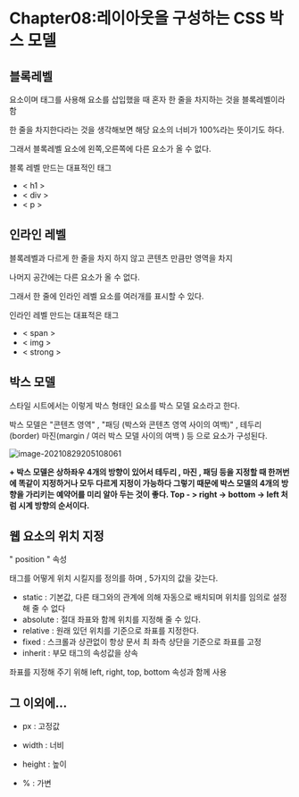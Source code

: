 # Chapter08:레이아웃을 구성하는 CSS 박스 모델

## 블록레벨

요소이며 태그를 사용해 요소를 삽입했을 때 혼자 한 줄을 차지하는 것을 블록레벨이라 함

한 줄을 차지한다라는 것을 생각해보면 해당 요소의 너비가 100%라는 뜻이기도 하다.

그래서 블록레벨 요소에 왼쪽,오른쪽에 다른 요소가 올 수 없다. 

블록 레벨 만드는 대표적인 태그

- < h1 >
- < div > 
- < p >

## 인라인 레벨

블록레벨과 다르게 한 줄을 차지 하지 않고 콘텐츠 만큼만 영역을 차지

나머지 공간에는 다른 요소가 올 수 없다. 

그래서 한 줄에 인라인 레벨 요소를 여러개를 표시할 수 있다.

인라인 레벨 만드는 대표적은 태그

- < span >
- < img >
- < strong >

## 박스 모델

스타일 시트에서는 이렇게 박스 형태인 요소를 박스 모델 요소라고 한다.

박스 모델은 "콘텐츠 영역" , "패딩 (박스와 콘텐츠 영역 사이의 여백)" , 테두리(border)
마진(margin / 여러 박스 모델 사이의 여백 ) 등 으로 요소가 구성된다.

![image-20210829205108061](C:\Users\yl\AppData\Roaming\Typora\typora-user-images\image-20210829205108061.png)

**+ 박스 모델은 상하좌우 4개의 방향이 있어서 테두리 , 마진 , 패딩 등을 지정할 때 한꺼번에 똑같이 지정하거나 모두 다르게 지정이 가능하다 그렇기 때문에 박스 모델의 4개의 방향을 가리키는 예약어를 미리 알아 두는 것이 좋다. Top - > right -> bottom -> left 처럼 시계 방향의 순서이다.**

## 웹 요소의 위치 지정

" position " 속성

태그를 어떻게 위치 시킬지를 정의를 하며 , 5가지의 값을 갖는다.

- static : 기본값, 다른 태그와의 관계에 의해 자동으로 배치되며 위치를 임의로 설정해 줄 수 없다
- absolute : 절대 좌표와 함께 위치를 지정해 줄 수 있다.
- relative : 원래 있던 위치를 기준으로 좌표를 지정한다.
- fixed : 스크롤과 상관없이 항상 문서 최 좌측 상단을 기준으로 좌표를 고정
- inherit : 부모 태그의 속성값을 상속

좌표를 지정해 주기 위해 left, right, top, bottom 속성과 함께 사용

## 그 이외에...

- px : 고정값

- width : 너비

- height : 높이

- % : 가변

  